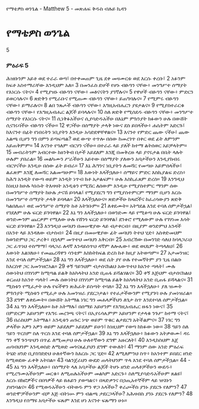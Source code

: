 ﻿
የማቴዎስ ወንጌል - Matthew 5 - መጽሐፍ ቅዱስ ብሉይ ኪዳን
# የማቴዎስ ወንጌል
5
### ምዕራፍ 5
 ሕዝቡንም አይቶ ወደ ተራራ ወጣ፤ በተቀመጠም ጊዜ ደቀ መዛሙርቱ ወደ እርሱ ቀረቡ፤
2  አፉንም ከፍቶ አስተማራቸው እንዲህም አለ።
3  በመንፈስ ድሆች የሆኑ ብፁዓን ናቸው፥ መንግሥተ ሰማያት የእነርሱ ናትና።
4  የሚያዝኑ ብፁዓን ናቸው፥ መፅናናትን ያገኛሉና።
5  የዋሆች ብፁዓን ናቸው፥ ምድርን ይወርሳሉና።
6  ጽድቅን የሚራቡና የሚጠሙ ብፁዓን ናቸው፥ ይጠግባሉና።
7  የሚምሩ ብፁዓን ናቸው፥ ይማራሉና።
8  ልበ ንጹሖች ብፁዓን ናቸው፥ እግዚአብሔርን ያዩታልና።
9  የሚያስተራርቁ ብፁዓን ናቸው፥ የእግዚአብሔር ልጆች ይባላሉና።
10  ስለ ጽድቅ የሚሰደዱ ብፁዓን ናቸው፥ መንግሥተ ሰማያት የእነርሱ ናትና።
11  ሲነቅፉአችሁና ሲያሳድዱአችሁ በእኔም ምክንያት ክፉውን ሁሉ በውሸት ሲናገሩባችሁ ብፁዓን ናችሁ።
12  ዋጋችሁ በሰማያት ታላቅ ነውና ደስ ይበላችሁ፥ ሐሴትም አድርጉ፤ ከእናንተ በፊት የነበሩትን ነቢያትን እንዲሁ አሳድደዋቸዋልና።
13  እናንተ የምድር ጨው ናችሁ፤ ጨው አልጫ ቢሆን ግን በምን ይጣፍጣል? ወደ ውጭ ተጥሎ በሰው ከመረገጥ በቀር ወደ ፊት ለምንም አይጠቅምም።
14  እናንተ የዓለም ብርሃን ናችሁ። በተራራ ላይ ያለች ከተማ ልትሰወር አይቻላትም።
15  መብራትንም አብርተው ከዕንቅብ በታች አይደለም እንጂ በመቅረዙ ላይ ያኖሩታል በቤት ላሉት ሁሉም ያበራል።
16  መልካሙን ሥራችሁን አይተው በሰማያት ያለውን አባታችሁን እንዲያከብሩ ብርሃናችሁ እንዲሁ በሰው ፊት ይብራ።
17  እኔ ሕግንና ነቢያትን ለመሻር የመጣሁ አይምሰላችሁ፤ ልፈጽም እንጂ ለመሻር አልመጣሁም።
18  እውነት እላችኋለሁ፥ ሰማይና ምድር እስኪያልፍ ድረስ፥ ከሕግ አንዲት የውጣ ወይም አንዲት ነጥብ ከቶ አታልፍም፥ ሁሉ እስኪፈጸም ድረስ።
19  እንግዲህ ከነዚህ ከሁሉ ካነሱት ትእዛዛት አንዲቱን የሚሽር ለሰውም እንዲሁ የሚያስተምር ማንም ሰው በመንግሥተ ሰማያት ከሁሉ ታናሽ ይባላል፤ የሚያደርግ ግን የሚያስተምርም ማንም ቢሆን እርሱ በመንግሥተ ሰማያት ታላቅ ይባላል።
20  እላችኋለሁና። ጽድቃችሁ ከጻፎችና ከፈሪሳውያን ጽድቅ ካልበለጠ፥ ወደ መንግሥተ ሰማያት ከቶ አትገቡም።
21  ለቀደሙት። አትግደል እንደ ተባለ ሰምታችኋል፤ የገደለም ሁሉ ፍርድ ይገባዋል።
22  እኔ ግን እላችኋለሁ፥ በወንድሙ ላይ የሚቆጣ ሁሉ ፍርድ ይገባዋል፤ ወንድሙንም ጨርቃም የሚለው ሁሉ የሸንጎ ፍርድ ይገባዋል፤ ደንቆሮ የሚለውም ሁሉ የገሃነመ እሳት ፍርድ ይገባዋል።
23  እንግዲህ መባህን በመሠዊያው ላይ ብታቀርብ፥ በዚያም ወንድምህ አንዳች በአንተ ላይ እንዳለው ብታስብ፥
24  በዚያ በመሠዊያው ፊት መባህን ትተህ ሂድ፥ አስቀድመህም ከወንድምህ ጋር ታረቅ፥ በኋላም መጥተህ መባህን አቅርብ።
25  አብረኸው በመንገድ ሳለህ ከባላጋራህ ጋር ፈጥነህ ተስማማ፤ ባላጋራ ለዳኛ እንዳይሰጥህ ዳኛም ለሎሌው፥ ወደ ወህኒም ትጣላለህ፤
26  እውነት እልሃለሁ፥ የመጨረሻዋን ሳንቲም እስክትከፍል ድረስ ከቶ ከዚያ አትወጣም።
27  አታመንዝር እንደ ተባለ ሰምታችኋል።
28  እኔ ግን እላችኋለሁ፥ ወደ ሴት ያየ ሁሉ የተመኛትም ያን ጊዜ በልቡ ከእርስዋ ጋር አመንዝሮአል።
29  ቀኝ ዓይንህም ብታሰናክልህ አውጥተህ ከአንተ ጣላት፤ ሙሉ ሰውነትህ በገሃነም ከሚጣል ይልቅ ከአካላትህ አንድ ቢጠፋ ይሻልሃልና።
30  ቀኝ እጅህም ብታሰናክልህ ቆርጠህ ከአንተ ጣላት፤ ሙሉ ሰውነትህ በገሃነም ከሚጣል ይልቅ ከአካላትህ አንድ ቢጠፋ ይሻላልና።
31  ሚስቱን የሚፈታት ሁሉ የፍችዋን ጽሕፈት ይስጣት ተባለ።
32  እኔ ግን እላችኋለሁ፥ ያለ ዝሙት ምክንያት ሚስቱን የሚፈታ ሁሉ አመንዝራ ያደርጋታል፥ የተፈታችውንም የሚያገባ ሁሉ ያመነዝራል።
33  ደግሞ ለቀደሙት። በውሸት አትማል ነገር ግን መሐላዎችህን ለጌታ ስጥ እንደተባለ ሰምታችኋል።
34  እኔ ግን እላችኋለሁ። ከቶ አትማሉ፤ በሰማይ አይሆንም የእግዚአብሔር ዙፋን ነውና፤
35  በምድርም አይሆንም የእግሩ መረገጫ ናትና፤ በኢየሩሳሌምም አይሆንም የታላቁ ንጉሥ ከተማ ናትና፤
36  በራስህም አትማል፥ አንዲቱን ጠጉር ነጭ ወይም ጥቁር ልታደርግ አትችልምና።
37  ነገር ግን ቃላችሁ አዎን አዎን ወይም አይደለም አይደለም ይሁን፤ ከነዚህም የወጣ ከክፉው ነው።
38  ዓይን ስለ ዓይን ጥርስም ስለ ጥርስ እንደ ተባለ ሰምታችኋል።
39  እኔ ግን እላችኋለሁ፥ ክፉውን አትቃወሙ፤ ዳሩ ግን ቀኝ ጉንጭህን በጥፊ ለሚመታህ ሁሉ ሁለተኛውን ደግሞ አዙርለት፤
40  እንዲከስህም እጀ ጠባብህንም እንዲወስድ ለሚወድ መጎናጸፊያህን ደግሞ ተውለት፤
41  ማንም ሰው አንድ ምዕራፍ ትሄድ ዘንድ ቢያስገድድህ ሁለተኛውን ከእርሱ ጋር ሂድ።
42  ለሚለምንህ ስጥ፥ ከአንተም ይበደር ዘንድ ከሚወደው ፈቀቅ አትበል።
43  ባልንጀራህን ውደድ ጠላትህንም ጥላ እንደ ተባለ ሰምታችኋል።
44 -  
45  እኔ ግን እላችኋለሁ፥ በሰማያት ላለ አባታችሁ ልጆች ትሆኑ ዘንድ ጠላቶቻችሁን ውደዱ፥ የሚረግሙአችሁንም መርቁ፥ ለሚጠሉአችሁም መልካም አድርጉ፥ ስለሚያሳድዱአችሁም ጸልዩ፤ እርሱ በክፎዎችና በበጎዎች ላይ ፀሐይን ያወጣልና፥ በጻድቃንና በኃጢአተኞችም ላይ ዝናቡን ያዘንባልና።
46  የሚወዱአችሁን ብትወዱ ምን ዋጋ አላችሁ? ቀራጮችስ ያንኑ ያደርጉ የለምን?
47  ወንድሞቻችሁንም ብቻ እጅ ብትነሡ ምን ብልጫ ታደርጋላችሁ? አሕዛብስ ያንኑ ያደርጉ የለምን?
48  እንግዲህ የሰማዩ አባታችሁ ፍጹም እንደ ሆነ እናንተ ፍጹማን ሁኑ። 
